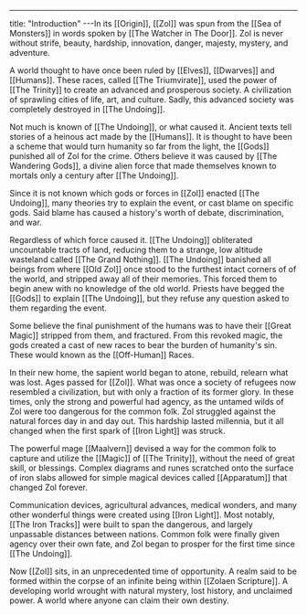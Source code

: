 ---
title: "Introduction"
---In its [[Origin]], [[Zol]] was spun from the [[Sea of Monsters]] in words spoken by [[The Watcher in The Door]]. Zol is never without strife, beauty, hardship, innovation, danger, majesty, mystery, and adventure.

A world thought to have once been ruled by [[Elves]], [[Dwarves]] and [[Humans]]. These races, called [[The Triumvirate]], used the power of [[The Trinity]] to create an advanced and prosperous society. A civilization of sprawling cities of life, art, and culture. Sadly, this advanced society was completely destroyed in [[The Undoing]].

Not much is known of [[The Undoing]], or what caused it. Ancient texts tell stories of a heinous act made by the [[Humans]]. It is thought to have been a scheme that would turn humanity so far from the light, the [[Gods]] punished all of Zol for the crime. Others believe it was caused by [[The Wandering Gods]], a divine alien force that made themselves known to mortals only a century after [[The Undoing]].

Since it is not known which gods or forces in [[Zol]] enacted [[The Undoing]], many theories try to explain the event, or cast blame on specific gods. Said blame has caused a history's worth of debate, discrimination, and war.

Regardless of which force caused it. [[The Undoing]] obliterated uncountable tracts of land, reducing them to a strange, low altitude wasteland called [[The Grand Nothing]]. [[The Undoing]] banished all beings from where [[Old Zol]] once stood to the furthest intact corners of of the world, and stripped away all of their memories. This forced them to begin anew with no knowledge of the old world. Priests have begged the [[Gods]] to explain [[The Undoing]], but they refuse any question asked to them regarding the event.

Some believe the final punishment of the humans was to have their [[Great Magic]] stripped from them, and fractured. From this revoked magic, the gods created a cast of new races to bear the burden of humanity's sin. These would known as the [[Off-Human]] Races.

In their new home, the sapient world began to atone, rebuild, relearn what was lost. Ages passed for [[Zol]]. What was once a society of refugees now resembled a civilization, but with only a fraction of its former glory. In these times, only the strong and powerful had agency, as the untamed wilds of Zol were too dangerous for the common folk. Zol struggled against the natural forces day in and day out. This hardship lasted millennia, but it all changed when the first spark of [[Iron Light]] was struck.

The powerful mage [[Maalvern]] devised a way for the common folk to capture and utilize the [[Magic]] of [[The Trinity]], without the need of great skill, or blessings. Complex diagrams and runes scratched onto the surface of iron slabs allowed for simple magical devices called [[Apparatum]] that changed Zol forever.

Communication devices, agricultural advances, medical wonders, and many other wonderful things were created using [[Iron Light]]. Most notably, [[The Iron Tracks]] were built to span the dangerous, and largely unpassable distances between nations. Common folk were finally given agency over their own fate, and Zol began to prosper for the first time since [[The Undoing]].

Now [[Zol]] sits, in an unprecedented time of opportunity. A realm said to be formed within the corpse of an infinite being within [[Zolaen Scripture]]. A developing world wrought with natural mystery, lost history, and unclaimed power. A world where anyone can claim their own destiny.
